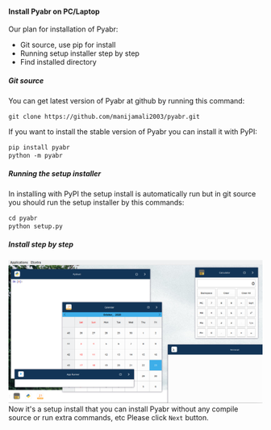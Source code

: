 #### Install Pyabr on PC/Laptop

Our plan for installation of Pyabr:

- Git source, use pip for install
- Running setup installer step by step
- Find installed directory

##### Git source

You can get latest version of Pyabr at github by running this command:
```shell script
git clone https://github.com/manijamali2003/pyabr.git
```

If you want to install the stable version of Pyabr you can install it with PyPI:
```shell script
pip install pyabr
python -m pyabr
```

##### Running the setup installer

In installing with PyPI the setup install is automatically run but in git source you should run the setup installer by this commands:
```shell script
cd pyabr
python setup.py
```

##### Install step by step

[![Installing step by step](https://raw.githubusercontent.com/manijamali2003/pyabr-docs/main/images/00001.png "Pyabr Desktop 0.2.0")](https://raw.githubusercontent.com/manijamali2003/pyabr-docs/main/images/00002.png "Installing step by step")
Now it's a setup install that you can install Pyabr without any compile source or run extra commands, etc
Please click `Next` button.